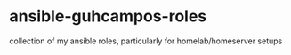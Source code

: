 # ansible-guhcampos-roles

collection of my ansible roles, particularly for homelab/homeserver setups
